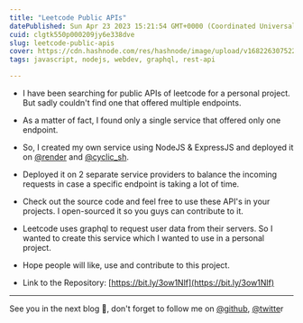 ```yaml
---
title: "Leetcode Public APIs"
datePublished: Sun Apr 23 2023 15:21:54 GMT+0000 (Coordinated Universal Time)
cuid: clgtk550p000209jy6e338dve
slug: leetcode-public-apis
cover: https://cdn.hashnode.com/res/hashnode/image/upload/v1682263075223/6818c714-e9ae-4565-bef7-7981001e591d.png
tags: javascript, nodejs, webdev, graphql, rest-api

---
```


* I have been searching for public APIs of leetcode for a personal project. But sadly couldn't find one that offered multiple endpoints.
    
* As a matter of fact, I found only a single service that offered only one endpoint.
    
* So, I created my own service using NodeJS & ExpressJS and deployed it on [@render](https://twitter.com/render) and [@cyclic\_sh](https://twitter.com/cyclic_sh).
    
* Deployed it on 2 separate service providers to balance the incoming requests in case a specific endpoint is taking a lot of time.
    
* Check out the source code and feel free to use these API's in your projects. I open-sourced it so you guys can contribute to it.
    
* Leetcode uses graphql to request user data from their servers. So I wanted to create this service which I wanted to use in a personal project.
    
* Hope people will like, use and contribute to this project.
    
* Link to the Repository: [https://bit.ly/3ow1Nlf](https://bit.ly/3ow1Nlf)
    

---

See you in the next blog 🫡, don't forget to follow me on [@github](https://github.com/bharathkalyans/), [@twitte](https://twitter.com/bharathkalyans)r